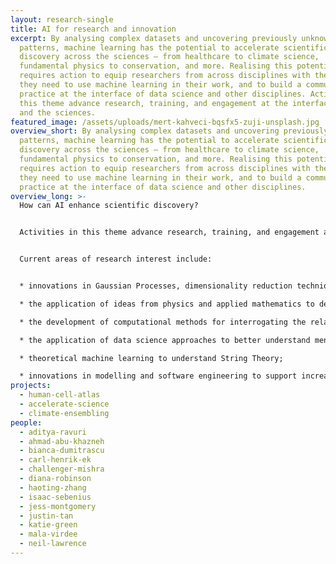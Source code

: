 ```yaml
---
layout: research-single
title: AI for research and innovation
excerpt: By analysing complex datasets and uncovering previously unknown
  patterns, machine learning has the potential to accelerate scientific
  discovery across the sciences – from healthcare to climate science,
  fundamental physics to conservation, and more. Realising this potential
  requires action to equip researchers from across disciplines with the skills
  they need to use machine learning in their work, and to build a community of
  practice at the interface of data science and other disciplines. Activities in
  this theme advance research, training, and engagement at the interface of AI
  and the sciences.
featured_image: /assets/uploads/mert-kahveci-bqsfx5-zuji-unsplash.jpg
overview_short: By analysing complex datasets and uncovering previously unknown
  patterns, machine learning has the potential to accelerate scientific
  discovery across the sciences – from healthcare to climate science,
  fundamental physics to conservation, and more. Realising this potential
  requires action to equip researchers from across disciplines with the skills
  they need to use machine learning in their work, and to build a community of
  practice at the interface of data science and other disciplines.
overview_long: >-
  How can AI enhance scientific discovery?


  Activities in this theme advance research, training, and engagement at the interface of AI and the sciences.


  Current areas of research interest include:


  * innovations in Gaussian Processes, dimensionality reduction techniques and their application to challenges in the life sciences;

  * the application of ideas from physics and applied mathematics to develop robust sampling methods;

  * the development of computational methods for interrogating the relationship between cellular morphology and genomics;

  * the application of data science approaches to better understand mental health conditions, including machine learning, network science and NLP;

  * theoretical machine learning to understand String Theory;

  * innovations in modelling and software engineering to support increased accuracy in climate predictions.
projects:
  - human-cell-atlas
  - accelerate-science
  - climate-ensembling
people:
  - aditya-ravuri
  - ahmad-abu-khazneh
  - bianca-dumitrascu
  - carl-henrik-ek
  - challenger-mishra
  - diana-robinson
  - haoting-zhang
  - isaac-sebenius
  - jess-montgomery
  - justin-tan
  - katie-green
  - mala-virdee
  - neil-lawrence
---
```

